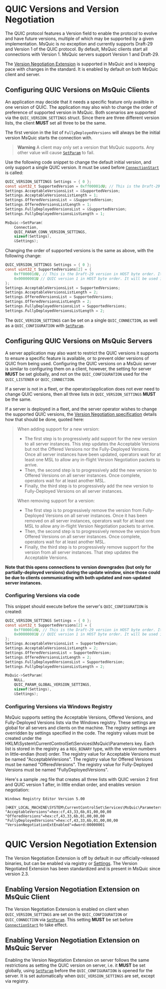 # QUIC Versions and Version Negotiation

The QUIC protocol features a Version field to enable the protocol to evolve and have future versions, multiple of which may be supported by a given implementation.
MsQuic is no exception and currently supports Draft-29 and Version 1 of the QUIC protocol.
By default, MsQuic clients start all connections with Version 1.  MsQuic servers support Version 1 and Draft-29.

The [Version Negotiation Extension](https://tools.ietf.org/html/draft-ietf-quic-version-negotiation) is supported in MsQuic and is keeping pace with changes in the standard.  It is enabled by default on both MsQuic client and server.

## Configuring QUIC Versions on MsQuic Clients

An application may decide that it needs a specific feature only availble in one version of QUIC. The application may also wish to change the order of preference of supported version in MsQuic. Both scenarios are supported via the `QUIC_VERSION_SETTINGS` struct.  Since there are three different version lists, the client **MUST** set all three to be the same.

The first version in the list of `FullyDeployedVersions` will always be the initial version MsQuic starts the connection with.

> **Warning**
> A client may only set a version that MsQuic supports. Any other value will cause [`SetParam`](api/SetParam.md) to fail.

Use the following code snippet to change the default initial version, and only support a single QUIC version. It must be used before [`ConnectionStart`](api/ConnectionStart.md) is called:
```c
QUIC_VERSION_SETTINGS Settings = { 0 };
const uint32_t SupportedVersion = 0xff00001dU; // This is the Draft-29 version in HOST byte order. If the server does not support this, the connection will fail.
Settings.AcceptableVersionsList = &SupportedVersion;
Settings.AcceptableVersionsListLength = 1;
Settings.OfferedVersionsList = &SupportedVersion;
Settings.OfferedVersionsListLength = 1;
Settings.FullyDeployedVersionsList = &SupportedVersion;
Settings.FullyDeployedVersionsListLength = 1;

MsQuic->SetParam(
    Connection,
    QUIC_PARAM_CONN_VERSION_SETTINGS,
    sizeof(Settings),
    &Settings);
```

Changing the order of supported versions is the same as above, with the following change:
```c
QUIC_VERSION_SETTINGS Settings = { 0 };
const uint32_t SupportedVersions[2] = {
    0xff00001dU, // This is the Draft-29 version in HOST byte order. It will be used first.
    0x00000001U // QUIC version 1 in HOST byte order. It will be used if a VN packet is received.
};
Settings.AcceptableVersionsList = SupportedVersions;
Settings.AcceptableVersionsListLength = 2;
Settings.OfferedVersionsList = SupportedVersions;
Settings.OfferedVersionsListLength = 2;
Settings.FullyDeployedVersionsList = SupportedVersions;
Settings.FullyDeployedVersionsListLength = 2;
```

The `QUIC_VERSION_SETTINGS` can be set on a single `QUIC_CONNECTION`, as well as a `QUIC_CONFIGURATION` with [`SetParam`](api/SetParam.md).

## Configuring QUIC Versions on MsQuic Servers

A server application may also want to restrict the QUIC versions it supports to ensure a specific feature is available, or to prevent older versions of QUIC from being used.
Configuring the QUIC versions on a MsQuic server is similar to configuring them on a client, however, the setting for server **MUST** be set globally, and not on the `QUIC_CONFIGURATION` used for the `QUIC_LISTENER` or `QUIC_CONNECTION`.

If a server is not in a fleet, or the operator/application does not ever need to change QUIC versions, then all three lists in `QUIC_VERSION_SETTINGS` **MUST** be the same.

If a server is deployed in a fleet, and the server operator wishes to change the supported QUIC versions, the [Version Negotiation specification](https://www.rfc-editor.org/rfc/rfc9368.html#section-5) details how that should be done, quoted here:
> When adding support for a new version:
> * The first step is to progressively add support for the new version to all server instances. This step updates the Acceptable Versions but not the Offered Versions nor the Fully-Deployed Versions. Once all server instances have been updated, operators wait for at least one MSL to allow any in-flight Version Negotiation packets to arrive.
> * Then, the second step is to progressively add the new version to Offered Versions on all server instances. Once complete, operators wait for at least another MSL.
> * Finally, the third step is to progressively add the new version to Fully-Deployed Versions on all server instances.
>
> When removing support for a version:
> * The first step is to progressively remove the version from Fully-Deployed Versions on all server instances. Once it has been removed on all server instances, operators wait for at least one MSL to allow any in-flight Version Negotiation packets to arrive.
> * Then, the second step is to progressively remove the version from Offered Versions on all server instances. Once complete, operators wait for at least another MSL.
> * Finally, the third step is to progressively remove support for the version from all server instances. That step updates the Acceptable Versions.

**Note that this opens connections to version downgrades (but only for partially-deployed versions) during the update window, since those could be due to clients communicating with both updated and non-updated server instances.**

### Configuring Versions via code
This snippet should execute before the server's `QUIC_CONFIGURATION` is created:
```c
QUIC_VERSION_SETTINGS Settings = { 0 };
const uint32_t SupportedVersions[2] = {
    0xff00001dU, // This is the Draft-29 version in HOST byte order. It will be preferred over Version 1.
    0x00000001U // QUIC version 1 in HOST byte order. It will be used if a client starts with Version 1, instead of Draft-29.
};
Settings.AcceptableVersionsList = SupportedVersion;
Settings.AcceptableVersionsListLength = 2;
Settings.OfferedVersionsList = SupportedVersion;
Settings.OfferedVersionsListLength = 2;
Settings.FullyDeployedVersionsList = SupportedVersion;
Settings.FullyDeployedVersionsListLength = 2;

MsQuic->SetParam(
    NULL,
    QUIC_PARAM_GLOBAL_VERSION_SETTINGS,
    sizeof(Settings),
    &Settings);
```

### Configuring Versions via Windows Registry
MsQuic supports setting the Acceptable Versions, Offered Versions, and Fully-Deployed Versions lists via the Windows registry. These settings are global for all servers and clients on the machine.
The registry settings are overridden by settings specified in the code.
The registry values must be created under the HKLM\System\CurrentControlSet\Services\MsQuic\Parameters key.
Each list is stored in the registry as a `REG_BINARY` type, with the version numbers in little-endian (host) order.
The registry value for Acceptable Versions must be named "AcceptableVersions".
The registry value for Offered Versions must be named "OfferedVersions".
The registry value for Fully-Deployed Versions must be named "FullyDeployedVersions".

Here's a sample .reg file that creates all three lists with QUIC version 2 first and QUIC version 1 after, in little endian order, and enables version negotiation:
```reg
Windows Registry Editor Version 5.00

[HKEY_LOCAL_MACHINE\SYSTEM\CurrentControlSet\Services\MsQuic\Parameters]
"AcceptableVersions"=hex:cf,43,33,6b,01,00,00,00
"OfferedVersions"=hex:cf,43,33,6b,01,00,00,00
"FullyDeployedVersions"=hex:cf,43,33,6b,01,00,00,00
"VersionNegotiationExtEnabled"=dword:00000001
```

# QUIC Version Negotiation Extension

The Version Negotiation Extension is off by default in our officially-released binaries, but can be enabled via registry or [Settings](./Settings.md).
The Version Negotiated Extension has been standardized and is present in MsQuic since version 2.3.

## Enabling Version Negotiation Extension on MsQuic Client

The Version Negotiation Extension is enabled on client when `QUIC_VERSION_SETTINGS` are set on the `QUIC_CONFIGURATION` or `QUIC_CONNECTION` via [`SetParam`](api/SetParam.md).
This setting **MUST** be set before [`ConnectionStart`](api/ConnectionStart.md) to take effect.

## Enabling Version Negotiation Extension on MsQuic Server

Enabling the Version Negotiation Extension on server follows the same restrictions as setting the QUIC version on server, i.e. it **MUST** be set globally, using [`SetParam`](api/SetParam.md) before the `QUIC_CONFIGURATION` is opened for the server. It is set automatically when `QUIC_VERSION_SETTINGS` are set, except via registry.
